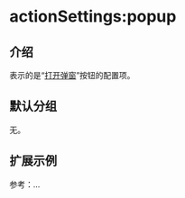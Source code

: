 # actionSettings:popup

## 介绍

表示的是“[打开弹窗](https://docs-cn.nocobase.com/handbook/ui/actions/types/pop-up)”按钮的配置项。

## 默认分组

无。

## 扩展示例

参考：...
